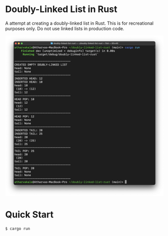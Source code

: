# Doubly-Linked List in Rust

A attempt at creating a doubly-linked list in Rust. This is for recreational purposes only. Do not use linked lists in production code.

![Output](images/terminal.png)

# Quick Start
```console 
$ cargo run
```